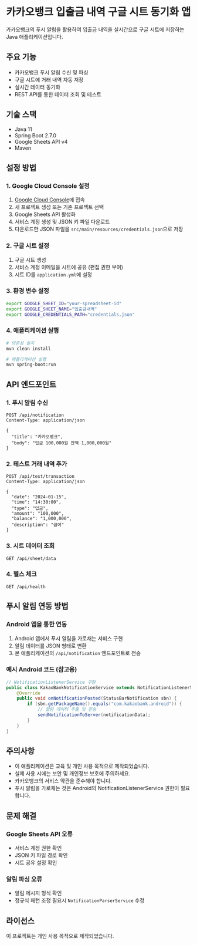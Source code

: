 # 카카오뱅크 입출금 내역 구글 시트 동기화 앱

카카오뱅크의 푸시 알림을 활용하여 입출금 내역을 실시간으로 구글 시트에 저장하는 Java 애플리케이션입니다.

## 주요 기능

- 카카오뱅크 푸시 알림 수신 및 파싱
- 구글 시트에 거래 내역 자동 저장
- 실시간 데이터 동기화
- REST API를 통한 데이터 조회 및 테스트

## 기술 스택

- Java 11
- Spring Boot 2.7.0
- Google Sheets API v4
- Maven

## 설정 방법

### 1. Google Cloud Console 설정

1. [Google Cloud Console](https://console.cloud.google.com/)에 접속
2. 새 프로젝트 생성 또는 기존 프로젝트 선택
3. Google Sheets API 활성화
4. 서비스 계정 생성 및 JSON 키 파일 다운로드
5. 다운로드한 JSON 파일을 `src/main/resources/credentials.json`으로 저장

### 2. 구글 시트 설정

1. 구글 시트 생성
2. 서비스 계정 이메일을 시트에 공유 (편집 권한 부여)
3. 시트 ID를 `application.yml`에 설정

### 3. 환경 변수 설정

```bash
export GOOGLE_SHEET_ID="your-spreadsheet-id"
export GOOGLE_SHEET_NAME="입출금내역"
export GOOGLE_CREDENTIALS_PATH="credentials.json"
```

### 4. 애플리케이션 실행

```bash
# 의존성 설치
mvn clean install

# 애플리케이션 실행
mvn spring-boot:run
```

## API 엔드포인트

### 1. 푸시 알림 수신
```
POST /api/notification
Content-Type: application/json

{
  "title": "카카오뱅크",
  "body": "입금 100,000원 잔액 1,000,000원"
}
```

### 2. 테스트 거래 내역 추가
```
POST /api/test/transaction
Content-Type: application/json

{
  "date": "2024-01-15",
  "time": "14:30:00",
  "type": "입금",
  "amount": "100,000",
  "balance": "1,000,000",
  "description": "급여"
}
```

### 3. 시트 데이터 조회
```
GET /api/sheet/data
```

### 4. 헬스 체크
```
GET /api/health
```

## 푸시 알림 연동 방법

### Android 앱을 통한 연동

1. Android 앱에서 푸시 알림을 가로채는 서비스 구현
2. 알림 데이터를 JSON 형태로 변환
3. 본 애플리케이션의 `/api/notification` 엔드포인트로 전송

### 예시 Android 코드 (참고용)

```java
// NotificationListenerService 구현
public class KakaoBankNotificationService extends NotificationListenerService {
    @Override
    public void onNotificationPosted(StatusBarNotification sbn) {
        if (sbn.getPackageName().equals("com.kakaobank.android")) {
            // 알림 데이터 추출 및 전송
            sendNotificationToServer(notificationData);
        }
    }
}
```

## 주의사항

- 이 애플리케이션은 교육 및 개인 사용 목적으로 제작되었습니다.
- 실제 사용 시에는 보안 및 개인정보 보호에 주의하세요.
- 카카오뱅크의 서비스 약관을 준수해야 합니다.
- 푸시 알림을 가로채는 것은 Android의 NotificationListenerService 권한이 필요합니다.

## 문제 해결

### Google Sheets API 오류
- 서비스 계정 권한 확인
- JSON 키 파일 경로 확인
- 시트 공유 설정 확인

### 알림 파싱 오류
- 알림 메시지 형식 확인
- 정규식 패턴 조정 필요시 `NotificationParserService` 수정

## 라이선스

이 프로젝트는 개인 사용 목적으로 제작되었습니다.
